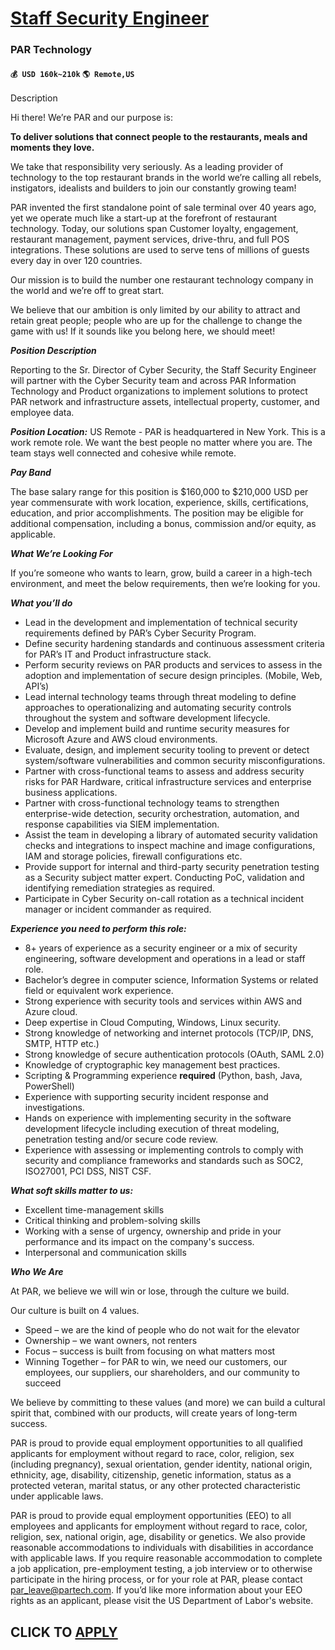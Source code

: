 # [Staff Security Engineer](https://www.remotewlb.com/apply/staff-security-engineer-90359)  
### PAR Technology  
#### `💰 USD 160k~210k` `🌎 Remote,US`  

Description

Hi there! We’re PAR and our purpose is:

**To deliver solutions that connect people to the restaurants, meals and moments they love.**

We take that responsibility very seriously. As a leading provider of technology to the top restaurant brands in the world we’re calling all rebels, instigators, idealists and builders to join our constantly growing team!

PAR invented the first standalone point of sale terminal over 40 years ago, yet we operate much like a start-up at the forefront of restaurant technology. Today, our solutions span Customer loyalty, engagement, restaurant management, payment services, drive-thru, and full POS integrations. These solutions are used to serve tens of millions of guests every day in over 120 countries.

Our mission is to build the number one restaurant technology company in the world and we’re off to great start.

We believe that our ambition is only limited by our ability to attract and retain great people; people who are up for the challenge to change the game with us! If it sounds like you belong here, we should meet!

**_Position Description_**

Reporting to the Sr. Director of Cyber Security, the Staff Security Engineer will partner with the Cyber Security team and across PAR Information Technology and Product organizations to implement solutions to protect PAR network and infrastructure assets, intellectual property, customer, and employee data.

**_Position Location:_** US Remote - PAR is headquartered in New York. This is a work remote role. We want the best people no matter where you are. The team stays well connected and cohesive while remote.

**_Pay Band_**

The base salary range for this position is $160,000 to $210,000 USD per year commensurate with work location, experience, skills, certifications, education, and prior accomplishments. The position may be eligible for additional compensation, including a bonus, commission and/or equity, as applicable.

**_What We’re Looking For_**

If you’re someone who wants to learn, grow, build a career in a high-tech environment, and meet the below requirements, then we’re looking for you.  
  
**_What you’ll do_**

  * Lead in the development and implementation of technical security requirements defined by PAR’s Cyber Security Program.
  * Define security hardening standards and continuous assessment criteria for PAR’s IT and Product infrastructure stack.
  * Perform security reviews on PAR products and services to assess in the adoption and implementation of secure design principles. (Mobile, Web, API’s)
  * Lead internal technology teams through threat modeling to define approaches to operationalizing and automating security controls throughout the system and software development lifecycle.
  * Develop and implement build and runtime security measures for Microsoft Azure and AWS cloud environments.
  * Evaluate, design, and implement security tooling to prevent or detect system/software vulnerabilities and common security misconfigurations.
  * Partner with cross-functional teams to assess and address security risks for PAR Hardware, critical infrastructure services and enterprise business applications.
  * Partner with cross-functional technology teams to strengthen enterprise-wide detection, security orchestration, automation, and response capabilities via SIEM implementation.
  * Assist the team in developing a library of automated security validation checks and integrations to inspect machine and image configurations, IAM and storage policies, firewall configurations etc.
  * Provide support for internal and third-party security penetration testing as a Security subject matter expert. Conducting PoC, validation and identifying remediation strategies as required.
  * Participate in Cyber Security on-call rotation as a technical incident manager or incident commander as required.

**_Experience you need to perform this role:_**

  * 8+ years of experience as a security engineer or a mix of security engineering, software development and operations in a lead or staff role.
  * Bachelor’s degree in computer science, Information Systems or related field or equivalent work experience.
  * Strong experience with security tools and services within AWS and Azure cloud.
  * Deep expertise in Cloud Computing, Windows, Linux security.
  * Strong knowledge of networking and internet protocols (TCP/IP, DNS, SMTP, HTTP etc.)
  * Strong knowledge of secure authentication protocols (OAuth, SAML 2.0)
  * Knowledge of cryptographic key management best practices.
  * Scripting & Programming experience **__required__** (Python, bash, Java, PowerShell)
  * Experience with supporting security incident response and investigations.
  * Hands on experience with implementing security in the software development lifecycle including execution of threat modeling, penetration testing and/or secure code review.
  * Experience with assessing or implementing controls to comply with security and compliance frameworks and standards such as SOC2, ISO27001, PCI DSS, NIST CSF. 

**_What soft skills matter to us:_**

  * Excellent time-management skills
  * Critical thinking and problem-solving skills
  * Working with a sense of urgency, ownership and pride in your performance and its impact on the company's success.
  * Interpersonal and communication skills

**_Who We Are_**

At PAR, we believe we will win or lose, through the culture we build.

Our culture is built on 4 values.

  * Speed – we are the kind of people who do not wait for the elevator
  * Ownership – we want owners, not renters
  * Focus – success is built from focusing on what matters most
  * Winning Together – for PAR to win, we need our customers, our employees, our suppliers, our shareholders, and our community to succeed

We believe by committing to these values (and more) we can build a cultural spirit that, combined with our products, will create years of long-term success.

PAR is proud to provide equal employment opportunities to all qualified applicants for employment without regard to race, color, religion, sex (including pregnancy), sexual orientation, gender identity, national origin, ethnicity, age, disability, citizenship, genetic information, status as a protected veteran, marital status, or any other protected characteristic under applicable laws.

PAR is proud to provide equal employment opportunities (EEO) to all employees and applicants for employment without regard to race, color, religion, sex, national origin, age, disability or genetics. We also provide reasonable accommodations to individuals with disabilities in accordance with applicable laws. If you require reasonable accommodation to complete a job application, pre-employment testing, a job interview or to otherwise participate in the hiring process, or for your role at PAR, please contact par_leave@partech.com. If you’d like more information about your EEO rights as an applicant, please visit the US Department of Labor's website.

  
## CLICK TO [APPLY](https://www.remotewlb.com/apply/staff-security-engineer-90359)

